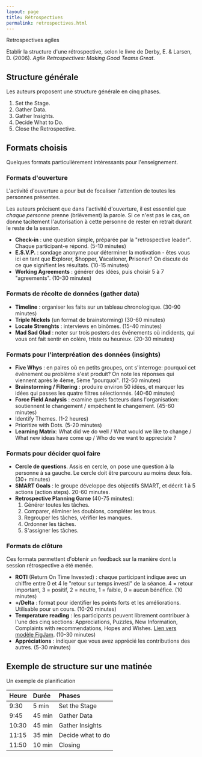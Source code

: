 ```yaml
---
layout: page
title: Rétrospectives
permalink: retrospectives.html
---
```


Retrospectives agiles

Etablir la structure d'une rétrospective, selon le livre de Derby, E. & Larsen, D. (2006). *Agile Retrospectives: Making Good Teams Great*.


## Structure générale

Les auteurs proposent une structure générale en cinq phases.

1. Set the Stage.
2. Gather Data.
3. Gather Insights.
4. Decide What to Do.
5. Close the Retrospective.

## Formats choisis

Quelques formats particulièrement intéressants pour l'enseignement.

### Formats d'ouverture

L'activité d'ouverture a pour but de focaliser l'attention de toutes les personnes présentes.

Les auteurs précisent que dans l'activité d'ouverture, il est essentiel que *chaque personne* prenne (brièvement) la parole. Si ce n'est pas le cas, on donne tacitement l'autorisation à cette personne de rester en retrait durant le reste de la session.

- **Check-in** : une question simple, préparée par la "retrospective leader". Chaque participant-e répond. (5-10 minutes)
- **E.S.V.P.** : sondage anonyme pour déterminer la motivation - êtes vous ici en tant que **E**xplorer, **S**hopper, **V**acationer, **P**risoner? On discute de ce que signifient les résultats. (10-15 minutes)
- **Working Agreements** : générer des idées, puis choisir 5 à 7 "agreements". (10-30 minutes)

### Formats de récolte de données (gather data)

- **Timeline** : organiser les faits sur un tableau chronologique. (30-90 minutes)
- **Triple Nickels** (un format de brainstorming) (30-60 minutes)
- **Locate Strenghts** : interviews en binômes. (15-40 minutes)
- **Mad Sad Glad** : noter sur trois posters des événements où indidents, qui vous ont fait sentir en colère, triste ou heureux. (20-30 minutes)

### Formats pour l'interpréation des données (insights)

- **Five Whys** : en paires où en petits groupes, ont s'interroge: pourquoi cet événement ou problème s'est produit? On note les réponses qui viennent après le 4ème, 5ème "pourquoi". (12-50 minutes)
- **Brainstorming / Filtering** : produire environ 50 idées, et marquer les idées qui passes les quatre filtres sélectionnés. (40-60 minutes)
- **Force Field Analysis** : examine quels facteurs dans l'organisation: soutiennent le changement / empêchent le changement. (45-60 minutes)
- Identify Themes. (1-2 heures)
- Prioritize with Dots. (5-20 minutes)
- **Learning Matrix**: What did we do well / What would we like to change / What new ideas have come up / Who do we want to appreciate ?

### Formats pour décider quoi faire

- **Cercle de questions**. Assis en cercle, on pose une question à la personne à sa gauche. Le cercle doit être parcouru au moins deux fois. (30+ minutes)
- **SMART Goals** : le groupe développe des objectifs SMART, et décrit 1 à 5 actions (action steps). 20-60 minutes.
- **Retrospective Planning Game** (40-75 minutes):
    1. Générer toutes les tâches.
    2. Comparer, éliminer les doublons, compléter les trous.
    3. Regrouper les tâches, vérifier les manques.
    4. Ordonner les tâches.
    5. S'assigner les tâches.

### Formats de clôture

Ces formats permettent d'obtenir un feedback sur la manière dont la session rétrospective a été menée.

- **ROTI** (Return On Time Invested) : chaque participant indique avec un chiffre entre 0 et 4 le "retour sur temps investi" de la séance. 4 = retour important, 3 = positif, 2 = neutre, 1 = faible, 0 = aucun bénéfice. (10 minutes)
- **+/Delta** : format pour identifier les points forts et les améliorations. Utilisable pour un cours. (10-20 minutes)
- **Temperature reading** : les participants peuvent librement contribuer à l'une des cinq sections: Appreciations, Puzzles, New Information, Complaints with recommendations, Hopes and Wishes. [Lien vers modèle FigJam](https://www.figma.com/file/YvlsYCnzW6uA3Fpq7B7sxv/Temperature-Reading?node-id=0%3A1). (10-30 minutes)
- **Appréciations** : indiquer que vous avez apprécié les contributions des autres. (5-30 minutes)

## Exemple de structure sur une matinée

Un exemple de planification

| Heure  | Durée  | Phases         |
|:------ |:------ |:---------------|
| 9:30  |  5 min | Set the Stage   |
| 9:45  | 45 min | Gather Data     |
| 10:30 | 45 min | Gather Insights  |
| 11:15 | 35 min | Decide what to do |
| 11:50 | 10 min | Closing  |
